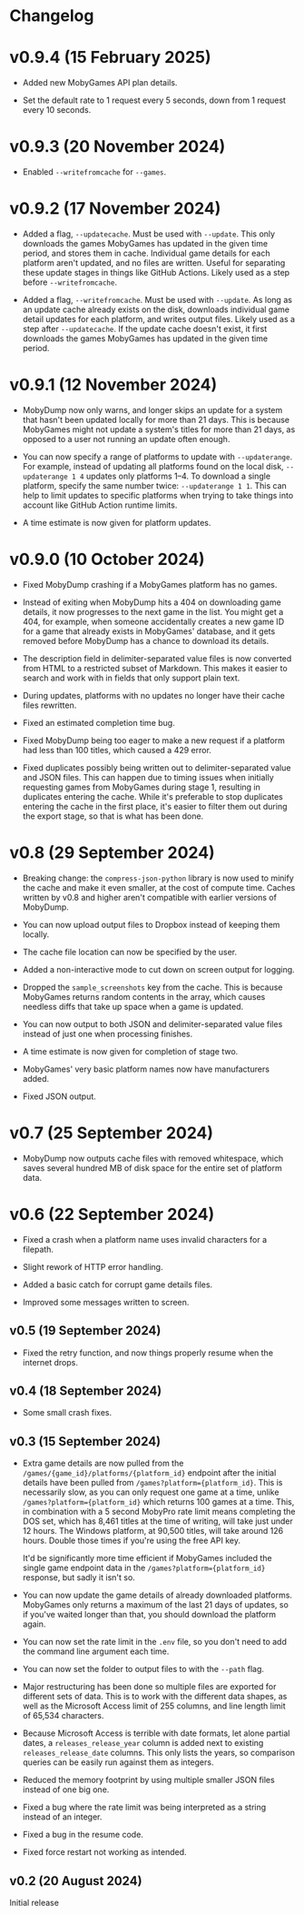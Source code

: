 # Changelog

# v0.9.4 (15 February 2025)

- Added new MobyGames API plan details.

- Set the default rate to 1 request every 5 seconds, down from 1 request every 10 seconds.

# v0.9.3 (20 November 2024)

- Enabled `--writefromcache` for `--games`.

# v0.9.2 (17 November 2024)

- Added a flag, `--updatecache`. Must be used with `--update`. This only downloads the
  games MobyGames has updated in the given time period, and stores them in cache.
  Individual game details for each platform aren't updated, and no files are written.
  Useful for separating these update stages in things like GitHub Actions. Likely used as
  a step before `--writefromcache`.

- Added a flag, `--writefromcache`. Must be used with `--update`. As long as an update
  cache already exists on the disk, downloads individual game detail updates for each
  platform, and writes output files. Likely used as a step after `--updatecache`. If the
  update cache doesn't exist, it first downloads the games MobyGames has updated in the
  given time period.

# v0.9.1 (12 November 2024)

- MobyDump now only warns, and longer skips an update for a system that hasn't been
  updated locally for more than 21 days. This is because MobyGames might not update a
  system's titles for more than 21 days, as opposed to a user not running an update often
  enough.

- You can now specify a range of platforms to update with `--updaterange`. For example,
  instead of updating all platforms found on the local disk, `--updaterange 1 4` updates
  only platforms 1&ndash;4. To download a single platform, specify the same number twice:
  `--updaterange 1 1`. This can help to limit updates to specific platforms when
  trying to take things into account like GitHub Action runtime limits.

- A time estimate is now given for platform updates.

# v0.9.0 (10 October 2024)

- Fixed MobyDump crashing if a MobyGames platform has no games.

- Instead of exiting when MobyDump hits a 404 on downloading game details, it now
  progresses to the next game in the list. You might get a 404, for example, when
  someone accidentally creates a new game ID for a game that already exists in MobyGames'
  database, and it gets removed before MobyDump has a chance to download its details.

- The description field in delimiter-separated value files is now converted from HTML to
  a restricted subset of Markdown. This makes it easier to search and work with in fields
  that only support plain text.

- During updates, platforms with no updates no longer have their cache files rewritten.

- Fixed an estimated completion time bug.

- Fixed MobyDump being too eager to make a new request if a platform had less than 100
  titles, which caused a 429 error.

- Fixed duplicates possibly being written out to delimiter-separated value and JSON files.
  This can happen due to timing issues when initially requesting games from MobyGames
  during stage 1, resulting in duplicates entering the cache. While it's preferable to
  stop duplicates entering the cache in the first place, it's easier to filter them out
  during the export stage, so that is what has been done.

# v0.8 (29 September 2024)

- Breaking change: the `compress-json-python` library is now used to minify the cache and
  make it even smaller, at the cost of compute time. Caches written by v0.8 and higher
  aren't compatible with earlier versions of MobyDump.

- You can now upload output files to Dropbox instead of keeping them locally.

- The cache file location can now be specified by the user.

- Added a non-interactive mode to cut down on screen output for logging.

- Dropped the `sample_screenshots` key from the cache. This is because MobyGames
  returns random contents in the array, which causes needless diffs that take up space
  when a game is updated.

- You can now output to both JSON and delimiter-separated value files instead of just one
  when processing finishes.

- A time estimate is now given for completion of stage two.

- MobyGames' very basic platform names now have manufacturers added.

- Fixed JSON output.

# v0.7 (25 September 2024)

- MobyDump now outputs cache files with removed whitespace, which saves several hundred MB
  of disk space for the entire set of platform data.

# v0.6 (22 September 2024)

- Fixed a crash when a platform name uses invalid characters for a filepath.

- Slight rework of HTTP error handling.

- Added a basic catch for corrupt game details files.

- Improved some messages written to screen.

## v0.5 (19 September 2024)

- Fixed the retry function, and now things properly resume when the internet drops.

## v0.4 (18 September 2024)

- Some small crash fixes.

## v0.3 (15 September 2024)

- Extra game details are now pulled from the `/games/{game_id}/platforms/{platform_id}`
  endpoint after the initial details have been pulled from
  `/games?platform={platform_id}`. This is necessarily slow, as you can only request one
  game at a time, unlike `/games?platform={platform_id}` which returns 100 games at a
  time. This, in combination with a 5 second MobyPro rate limit means completing the DOS
  set, which has 8,461 titles at the time of writing, will take just under 12 hours.
  The Windows platform, at 90,500 titles, will take around 126 hours.
  Double those times if you're using the free API key.

  It'd be significantly more time efficient if MobyGames included the single game endpoint
  data in the `/games?platform={platform_id}` response, but sadly it isn't so.

- You can now update the game details of already downloaded platforms. MobyGames only
  returns a maximum of the last 21 days of updates, so if you've waited longer than that,
  you should download the platform again.

- You can now set the rate limit in the `.env` file, so you don't need to add the command
  line argument each time.

- You can now set the folder to output files to with the `--path` flag.

- Major restructuring has been done so multiple files are exported for different sets of
  data. This is to work with the different data shapes, as well as the Microsoft Access
  limit of 255 columns, and line length limit of 65,534 characters.

- Because Microsoft Access is terrible with date formats, let alone partial dates, a
  `releases_release_year` column is added next to existing `releases_release_date`
  columns. This only lists the years, so comparison queries can be easily run against
  them as integers.

- Reduced the memory footprint by using multiple smaller JSON files instead of one big
  one.

- Fixed a bug where the rate limit was being interpreted as a string instead of an
  integer.

- Fixed a bug in the resume code.

- Fixed force restart not working as intended.

## v0.2 (20 August 2024)

Initial release

